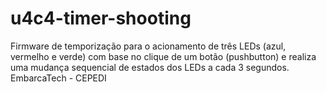# u4c4-timer-shooting
Firmware de temporização para o acionamento de três LEDs (azul, vermelho e verde) com base no clique de um botão (pushbutton) e realiza uma mudança sequencial de estados dos LEDs a cada 3 segundos. EmbarcaTech - CEPEDI
